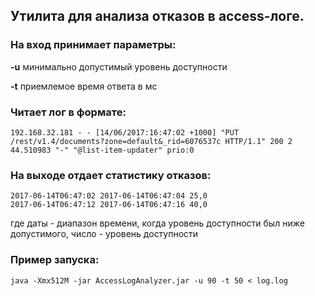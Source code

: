 ## Утилита для анализа отказов в access-логе.

### На вход принимает параметры:

**-u** минимально допустимый уровень доступности

**-t** приемлемое время ответа в мс


### Читает лог в формате:
```
192.168.32.181 - - [14/06/2017:16:47:02 +1000] "PUT /rest/v1.4/documents?zone=default&_rid=6076537c HTTP/1.1" 200 2 44.510983 "-" "@list-item-updater" prio:0
```

### На выходе отдает статистику отказов:
```
2017-06-14T06:47:02 2017-06-14T06:47:04 25,0
2017-06-14T06:47:12 2017-06-14T06:47:16 40,0
```
где даты - диапазон времени, когда уровень доступности был ниже допустимого, число - уровень доступности

### Пример запуска:
```
java -Xmx512M -jar AccessLogAnalyzer.jar -u 90 -t 50 < log.log
```
